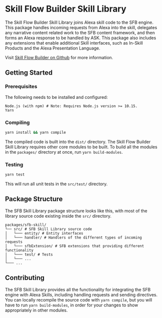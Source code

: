 # Skill Flow Builder Skill Library

The Skill Flow Builder Skill Library joins Alexa skill code to the SFB engine.
This package handles incoming requests from Alexa into the skill, delegates any
narrative content related work to the SFB content framework, and then forms an
Alexa response to be handled by ASK. This package also includes any extensions
that enable additional Skill interfaces, such as In-Skill Products and the
Alexa Presentation Language.

Visit [Skill Flow Builder on Github](https://github.com/alexa-games/skill-flow-builder)
for more information.

## Getting Started

### Prerequisites

The following needs to be installed and configured:

```preformatted
Node.js (with npm) # Note: Requires Node.js version >= 10.15.
Yarn
```

### Compiling

```sh
yarn install && yarn compile
```

The compiled code is built into the `dist/` directory. The Skill Flow Builder
Skill Library requires other core modules to be built. To build all the modules
in the `packages/` directory at once, run `yarn build-modules`.

### Testing

```sh
yarn test
```

This will run all unit tests in the `src/test/` directory.

## Package Structure

The SFB Skill Library package structure looks like this, with most of the
library source code existing inside the `src/` directory.

```preformatted
packages/sfb-skill/
└── src/ # SFB Skill Library source code
│   └─── entity/ # Entity interfaces
│   └─── handler/ # Handlers of the different types of incoming requests
│   └─── sfbExtension/ # SFB extensions that providing different functionality
│   └─── test/ # Tests
│   └─── ...
└─── ...
```

## Contributing

The SFB Skill Library provides all the functionality for integrating the SFB
engine with Alexa Skills, including handling requests and sending directives.
You can locally recompile the source code with `yarn compile`, but you will have
to run `yarn build-modules`, in order for your changes to show appropriately in
other modules.
